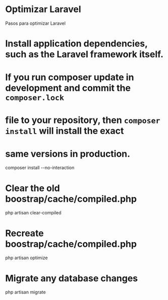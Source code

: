 # Optimizar Laravel
Pasos para optimizar Laravel

# Install application dependencies, such as the Laravel framework itself.
#
# If you run composer update in development and commit the `composer.lock`
# file to your repository, then `composer install` will install the exact
# same versions in production.

composer install --no-interaction

# Clear the old boostrap/cache/compiled.php

php artisan clear-compiled

# Recreate boostrap/cache/compiled.php

php artisan optimize

# Migrate any database changes

php artisan migrate
